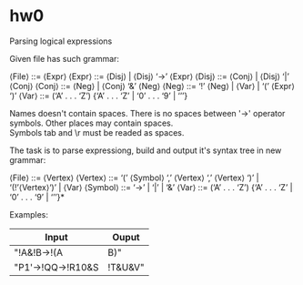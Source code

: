 # hw0

Parsing logical expressions

Given file has such grammar:

⟨File⟩ ::= ⟨Expr⟩
⟨Expr⟩ ::= ⟨Disj⟩ | ⟨Disj⟩ ‘->’ ⟨Expr⟩
⟨Disj⟩ ::= ⟨Conj⟩ | ⟨Disj⟩ ‘|’  ⟨Conj⟩
⟨Conj⟩ ::= ⟨Neg⟩  | ⟨Conj⟩ ‘&’  ⟨Neg⟩
⟨Neg⟩  ::= ‘!’ ⟨Neg⟩ | ⟨Var⟩ | ‘(’ ⟨Expr⟩ ‘)’
⟨Var⟩  ::= (‘A’ . . . ‘Z’) {‘A’ . . . ‘Z’ | ‘0’ . . . ‘9’ | ‘’’}

Names doesn't contain spaces. There is no spaces between '->' operator symbols. Other places may contain spaces.  
Symbols tab and \r must be readed as spaces.

The task is to parse expressiong, build and output it's syntax tree in new grammar:

⟨File⟩ ::= ⟨Vertex⟩
⟨Vertex⟩ ::= ‘(’ ⟨Symbol⟩ ‘,’ ⟨Vertex⟩ ‘,’ ⟨Vertex⟩ ‘)’
| ‘(!’⟨Vertex⟩‘)’
| ⟨Var⟩
⟨Symbol⟩ ::= ‘->’ | ‘|’ | ‘&’
⟨Var⟩ ::= (‘A’ . . . ‘Z’) {‘A’ . . . ‘Z’ | ‘0’ . . . ‘9’ | ‘’’}*

Examples:

| Input | Ouput |
| ----- | ----- |
| "!A&!B->!(A |B)"      |  "(->,(&,(!A),(!B)),(!( |,A,B))) "    |
| "P1'->!QQ->!R10&S   |!T&U&V"  | "(->,P1',(->,(!QQ),(  |,(&,(!R10),S),(&,(&,(!T),U),V))))"  |
